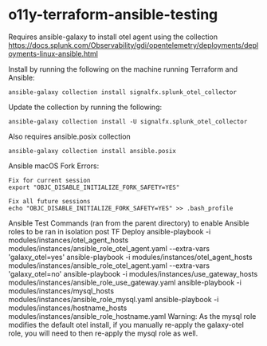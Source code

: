 # o11y-terraform-ansible-testing

Requires ansible-galaxy to install otel agent using the collection https://docs.splunk.com/Observability/gdi/opentelemetry/deployments/deployments-linux-ansible.html

Install by running the following on the machine running Terraform and Ansible:

    ansible-galaxy collection install signalfx.splunk_otel_collector

Update the collection by running the following:

    ansible-galaxy collection install -U signalfx.splunk_otel_collector

Also requires ansible.posix collection

    ansible-galaxy collection install ansible.posix

Ansible macOS Fork Errors:

    Fix for current session
    export "OBJC_DISABLE_INITIALIZE_FORK_SAFETY=YES"

    Fix all future sessions
    echo "OBJC_DISABLE_INITIALIZE_FORK_SAFETY=YES" >> .bash_profile
<!-- 
Connecting to windows instances using Ansible on macOS requires pyminrm
    pip install "pywinrm>=0.3.0" -->

Ansible Test Commands (ran from the parent directory) to enable Ansible roles to be ran in isolation post TF Deploy
    ansible-playbook -i modules/instances/otel_agent_hosts modules/instances/ansible_role_otel_agent.yaml --extra-vars 'galaxy_otel=yes'
    ansible-playbook -i modules/instances/otel_agent_hosts modules/instances/ansible_role_otel_agent.yaml --extra-vars 'galaxy_otel=no'
    ansible-playbook -i modules/instances/use_gateway_hosts modules/instances/ansible_role_use_gateway.yaml
    ansible-playbook -i modules/instances/mysql_hosts modules/instances/ansible_role_mysql.yaml
    ansible-playbook -i modules/instances/hostname_hosts modules/instances/ansible_role_hostname.yaml
Warning: As the mysql role modifies the default otel install, if you manually re-apply the galaxy-otel role, you will need to then re-apply the mysql role as well.
